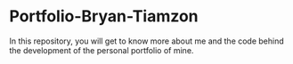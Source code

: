 # Portfolio-Bryan-Tiamzon
In this repository, you will get to know more about me and the code behind the development of the personal portfolio of mine.
